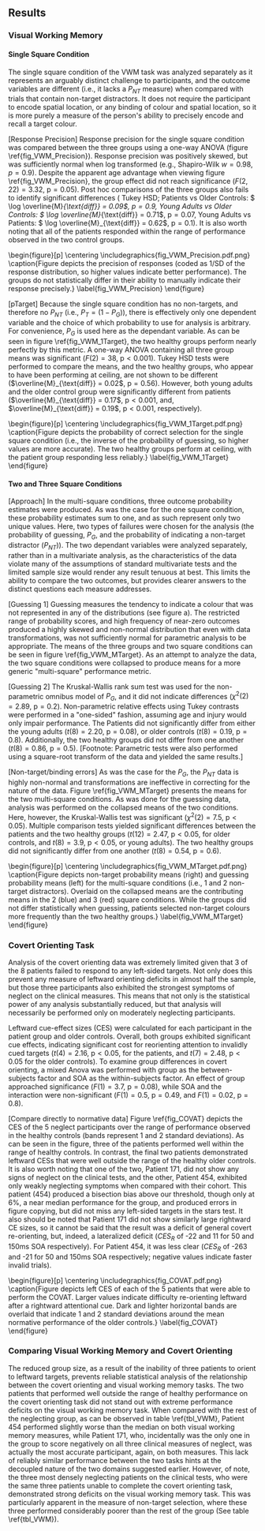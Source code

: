 Results
-------

### Visual Working Memory

#### Single Square Condition

The single square condition of the VWM task was analyzed
separately as it represents an arguably distinct challenge to
participants, and the outcome variables are different (i.e., it
lacks a $P_{NT}$ measure) when compared with trials that contain
non-target distractors. It does not require the participant to
encode spatial location, or any binding of colour and spatial
location, so it is more purely a measure of the person's ability
to precisely encode and recall a target colour.

[Response Precision] Response precision for the single square 
condition was compared between the three groups using a one-way
ANOVA (figure \ref{fig_VWM_Precision}). Response precision was
positively skewed, but was sufficiently normal when log
transformed (e.g., Shapiro-Wilk $w=0.98$, $p=0.9$). Despite the
apparent age advantage when viewing figure
\ref{fig_VWM_Precision}, the group effect did not reach
significance
($F(2,22)= 3.32$, $\text{p}=0.05$). Post hoc comparisons of the
three groups also fails to identify significant differences (
Tukey HSD; Patients vs Older Controls: 
$ \log \overline{M}_{\text{diff}} = 0.09$, $\text{p} = 0.9$,
Young Adults vs Older Controls:
$ \log \overline{M}_{\text{diff}} = 0.71$, $\text{p} = 0.07$,
Young Adults vs Patients:
$ \log \overline{M}_{\text{diff}} = 0.62$, $\text{p} = 0.1$).
It is also worth noting that all of the patients responded within
the range of performance observed in the two control groups.

\begin{figure}[p] 
\centering 
\includegraphics{fig_VWM_Precision.pdf.png} 
\caption{Figure depicts the precision of responses (coded as 1/SD
of the response distribution, so higher values indicate better
performance).  The groups do not statistically differ in their
ability to manually indicate their response precisely.}
\label{fig_VWM_Precision}
\end{figure}

[pTarget] Because the single square condition has no non-targets,
and therefore no $P_{NT}$ (i.e., $P_{T} = (1 - P_{G})$), there is
effectively only one dependent variable and the choice of which
probability to use for analysis is arbitrary. For convenience,
$P_{G}$ is used here as the dependant variable. As can be seen in
figure \ref{fig_VWM_1Target}, the two healthy groups perform
nearly perfectly by this metric. A one-way ANOVA containing all
three group means was significant ($F(2) = 38$, $\text{p} <
0.001$).  Tukey HSD tests were performed to compare the means, and
the two healthy groups, who appear to have been performing at
ceiling, are not shown to be different
($\overline{M}_{\text{diff}}  = 0.02$, $\text{p} = 0.56$).
However, both young adults and the older control group were
significantly different from patients ($\overline{M}_{\text{diff}}
= 0.17$, $\text{p} < 0.001$, and, $\overline{M}_{\text{diff}} =
0.19$, $\text{p} < 0.001$, respectively). 

\begin{figure}[p] 
\centering 
\includegraphics{fig_VWM_1Target.pdf.png} 
\caption{Figure depicts the probability of correct 
selection for the single square condition (i.e., the inverse of
the probability of guessing, so higher values are more accurate). 
The two healthy groups perform at
ceiling, with the patient group responding less reliably.}
\label{fig_VWM_1Target}
\end{figure}

#### Two and Three Square Conditions

[Approach] In the multi-square conditions, three outcome
probability estimates were produced. As was the case for the one
square condition, these probability estimates sum to one, and as
such represent only two unique values. Here, two types of failures
were chosen for the analysis (the probability of guessing,
$P_{G}$, and the probability of indicating a non-target distractor
($P_{NT}$)).  The two dependant variables were analyzed
separately, rather than in a multivariate analysis, as the
characteristics of the data violate many of the assumptions of
standard multivariate tests and the limited sample size would
render any result tenuous at best.  This limits the ability to
compare the two outcomes, but provides clearer answers to the
distinct questions each measure addresses.

[Guessing 1] Guessing measures the tendency to indicate a colour
that was not represented in any of the distributions (see
figure a).  The restricted range of probability scores, and high
frequency of near-zero outcomes produced a highly skewed and
non-normal distribution that even with data transformations, was
not sufficiently normal for parametric analysis to be appropriate.
The means of the three groups and two square conditions can be
seen in figure \ref{fig_VWM_MTarget}. As an attempt to analyze the
data, the two square conditions were collapsed to produce means
for a more generic "multi-square" performance metric.



[Guessing 2] The Kruskal-Wallis rank sum test was used for the
non-parametric omnibus model of $P_G$, and it did not indicate
differences ($\chi^2(2) = 2.89$, $\text{p} = 0.2$). Non-parametric
relative effects using Tukey contrasts were performed in a
"one-sided" fashion, assuming age and injury would only impair
performance.  The Patients did not significantly differ from
either the young adults ($t(8) = 2.20$, $\text{p} = 0.08$), or
older controls ($t(8) = 0.19$, $\text{p} = 0.8$). Additionally,
the two healthy groups did not differ from one another ($t(8) =
0.86$, $\text{p} = 0.5$).  [Footnote: Parametric tests were also
performed using a square-root transform of the data and yielded
the same results.]

[Non-target/binding errors] As was the case for the $P_G$, the
$P_{NT}$ data is highly non-normal and transformations are
ineffective in correcting for the nature of the data. Figure
\ref{fig_VWM_MTarget} presents the means for the two multi-square
conditions. As was done for the guessing data,
analysis was performed on the collapsed means of the two
conditions. Here, however, the Kruskal-Wallis test was significant
($\chi^2(2) = 7.5$, $\text{p} < 0.05$).  Multiple comparison tests
yielded significant differences between the patients and the two
healthy groups ($t(12) = 2.47$, $\text{p} < 0.05$, for older
controls, and $t(8) = 3.9$, $\text{p} < 0.05$, or young adults).
The two healthy groups did not significantly differ from one
another ($t(8) = 0.54$, $\text{p} = 0.6$).

\begin{figure}[p] 
\centering 
\includegraphics{fig_VWM_MTarget.pdf.png} 
\caption{Figure depicts non-target probability means (right) and
guessing probability means (left) for the multi-square conditions
(i.e., 1 and 2 non-target distractors). 
Overlaid on the collapsed means are the
contributing means in the 2 (blue) and 3 (red) square conditions.
While the groups did not differ statistically when guessing,
patients selected non-target colours more frequently than the two
healthy groups.} 
\label{fig_VWM_MTarget}
\end{figure}

### Covert Orienting Task

Analysis of the covert orienting data was extremely limited given
that 3 of the 8 patients failed to respond to any left-sided
targets. Not only does this prevent any measure of leftward
orienting deficits in almost half the sample, but those three
participants also exhibited the strongest symptoms of neglect on
the clinical measures. This means that not only is the statistical
power of any analysis substantially reduced, but that analysis
will necessarily be performed only on moderately neglecting
participants. 


Leftward cue-effect sizes (CES) were calculated for each
participant in the patient group and older controls. Overall, both
groups exhibited significant cue effects, indicating significant
cost for reorienting attention to invalidly cued targets ($t(4) =
2.16$, $\text{p} < 0.05$, for the patients, and $t(7) = 2.48$,
$\text{p} < 0.05$ for the older controls). To examine group
differences in covert orienting, a mixed Anova was performed with
group as the between-subjects factor and SOA as the
within-subjects factor. An effect of group approached significance
($F(1) = 3.7$, $\text{p} = 0.08$), while SOA and the interaction
were non-significant ($F(1) = 0.5$, $\text{p} = 0.49$, and $F(1) =
0.02$, $\text{p} = 0.8$).

[Compare directly to normative data] Figure \ref{fig_COVAT}
depicts the CES of the 5 neglect participants over the range of
performance observed in the healthy controls (bands represent 1
and 2 standard deviations).  As can be seen in the figure, three
of the patients performed well within the range of healthy
controls.  In contrast, the final two patients demonstrated
leftward CESs that were well outside the range of the healthy
older controls. It is also worth noting that one of the two,
Patient 171, did not show any signs of neglect on the clinical
tests, and the other, Patient 454, exhibited only weakly
neglecting symptoms when compared with their cohort. This patient
(454) produced a bisection bias above our threshold, though only
at 6\%, a near median performance for the group, and produced
errors in figure copying, but did not miss any left-sided targets
in the stars test. It also should be noted that Patient 171 did
not show similarly large rightward CE sizes, so it cannot be said
that the result was a deficit of general covert re-orienting, but,
indeed, a lateralized deficit ($CES_R$ of -22 and 11 for 50 and
150ms SOA respectively). For Patient 454, it was less clear
($CES_R$ of -263 and -21 for 50 and 150ms SOA respectively;
negative values indicate faster invalid trials).


\begin{figure}[p] 
\centering 
\includegraphics{fig_COVAT.pdf.png} 
\caption{Figure depicts left CES of each of the 5 patients that
were able to perform the COVAT.  Larger values indicate difficulty
re-orienting leftward after a rightward attentional cue. Dark and
lighter horizontal bands are overlaid that indicate 1 and 2
standard deviations around the mean normative performance of the
older controls.} 
\label{fig_COVAT} 
\end{figure}


### Comparing Visual Working Memory and Covert Orienting 

The reduced group size, as a result of the inability of three
patients to orient to leftward targets, prevents reliable
statistical analysis of the relationship between the covert
orienting and visual working memory tasks. The two patients that
performed well outside the range of healthy performance on the
covert orienting task did not stand out with extreme performance
deficits on the visual working memory task. When compared with the
rest of the neglecting group, as can be observed in table
\ref{tbl_VWM}, Patient 454 performed slightly worse than the median on
both visual working memory measures, while Patient 171, who,
incidentally was the only one in the group to score negatively on
all three clinical measures of neglect, was actually the most
accurate participant, again, on both measures. This lack of
reliably similar performance between the two tasks hints at the
decoupled nature of the two domains suggested earlier. However, of
note, the three most densely neglecting patients on the clinical
tests, who were the same three patients unable to complete the
covert orienting task, demonstrated strong deficits on the visual
working memory task.  This was particularly apparent in the
measure of non-target selection, where these three performed
considerably poorer than the rest of the group (See table
\ref{tbl_VWM}). 
